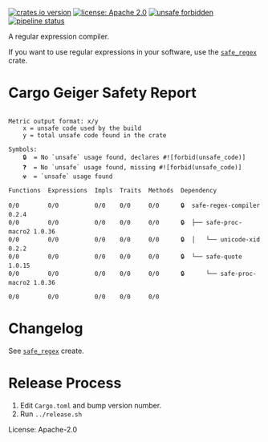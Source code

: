 [![crates.io version](https://img.shields.io/crates/v/safe-regex-compiler.svg)](https://crates.io/crates/safe-regex-compiler)
[![license: Apache 2.0](https://gitlab.com/leonhard-llc/safe-regex-rs/-/raw/main/license-apache-2.0.svg)](http://www.apache.org/licenses/LICENSE-2.0)
[![unsafe forbidden](https://gitlab.com/leonhard-llc/safe-regex-rs/-/raw/main/unsafe-forbidden-success.svg)](https://github.com/rust-secure-code/safety-dance/)
[![pipeline status](https://gitlab.com/leonhard-llc/safe-regex-rs/badges/main/pipeline.svg)](https://gitlab.com/leonhard-llc/safe-regex-rs/-/pipelines)

A regular expression compiler.

If you want to use regular expressions in your software, use the
[`safe_regex`](https://crates.io/crates/safe-regex) crate.

# Cargo Geiger Safety Report
```

Metric output format: x/y
    x = unsafe code used by the build
    y = total unsafe code found in the crate

Symbols: 
    🔒  = No `unsafe` usage found, declares #![forbid(unsafe_code)]
    ❓  = No `unsafe` usage found, missing #![forbid(unsafe_code)]
    ☢️  = `unsafe` usage found

Functions  Expressions  Impls  Traits  Methods  Dependency

0/0        0/0          0/0    0/0     0/0      🔒  safe-regex-compiler 0.2.4
0/0        0/0          0/0    0/0     0/0      🔒  ├── safe-proc-macro2 1.0.36
0/0        0/0          0/0    0/0     0/0      🔒  │   └── unicode-xid 0.2.2
0/0        0/0          0/0    0/0     0/0      🔒  └── safe-quote 1.0.15
0/0        0/0          0/0    0/0     0/0      🔒      └── safe-proc-macro2 1.0.36

0/0        0/0          0/0    0/0     0/0    

```
# Changelog
See [`safe_regex`](https://crates.io/crates/safe-regex) create.

# Release Process
1. Edit `Cargo.toml` and bump version number.
1. Run `../release.sh`

License: Apache-2.0
